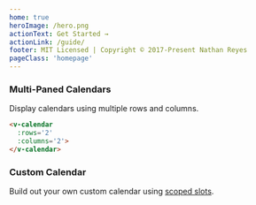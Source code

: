 ```yaml
---
home: true
heroImage: /hero.png
actionText: Get Started →
actionLink: /guide/
footer: MIT Licensed | Copyright © 2017-Present Nathan Reyes
pageClass: 'homepage'
---
```


<homepage-simple-calendar>
</homepage-simple-calendar>

<div class='text-center'>

### Multi-Paned Calendars

Display calendars using multiple rows and columns.

<homepage-multi-calendar>
</homepage-multi-calendar>

```html
<v-calendar
  :rows='2'
  :columns='2'>
</v-calendar>
```

<homepage-datepicker>
</homepage-datepicker>

### Custom Calendar

Build out your own custom calendar using [scoped slots](https://vuejs.org/v2/guide/components-slots.html#Scoped-Slots).

<homepage-custom-calendar>
</homepage-custom-calendar>

</div>